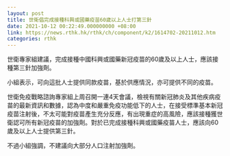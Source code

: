 ```yaml
---
layout: post
title: 世衛倡完成接種科興或國藥疫苗60歲以上人士打第三針
date: 2021-10-12 00:22:49.000000000 +08:00
link: https://news.rthk.hk/rthk/ch/component/k2/1614702-20211012.htm
categories: rthk
---
```


世衛專家組建議，完成接種中國科興或國藥新冠疫苗的60歲及以上人士，應該接種第三針加強劑。

小組表示，可向這批人士提供同款疫苗，基於供應情況，亦可提供不同的疫苗。

世衛免疫戰略諮詢專家組上周召開一連4天會議，檢視有關新冠肺炎及其他疾病疫苗的最新資訊和數據，認為中度和嚴重免疫功能低下的人士，在接受標準基本新冠疫苗注射後，不太可能對疫苗產生充分反應，有出現重症的高風險，應該接種獲世衛認可所有新冠疫苗的加強劑。對於已完成接種科興或國藥疫苗人士，應該向60歲及以上人士提供第三針。

不過小組強調，不建議向大部分人口注射加強劑。
